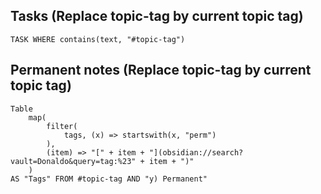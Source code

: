 
## Tasks  (Replace topic-tag by current topic tag)
```dataview
TASK WHERE contains(text, "#topic-tag")
```
## Permanent notes (Replace topic-tag by current topic tag)
```dataview
Table 
	map(
		filter(
			tags, (x) => startswith(x, "perm")
		),
		(item) => "[" + item + "](obsidian://search?vault=Donaldo&query=tag:%23" + item + ")"
	)
AS "Tags" FROM #topic-tag AND "y) Permanent"
```

